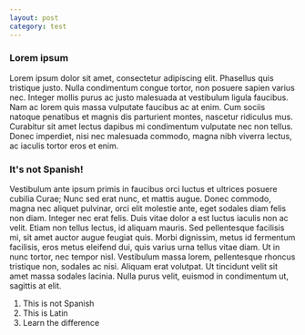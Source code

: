 ```yaml
---
layout: post
category: test
---
```

### Lorem ipsum
Lorem ipsum dolor sit amet, consectetur adipiscing elit. Phasellus quis tristique justo. Nulla condimentum congue tortor, non posuere sapien varius nec. Integer mollis purus ac justo malesuada at vestibulum ligula faucibus. Nam ac lorem quis massa vulputate faucibus ac at enim. Cum sociis natoque penatibus et magnis dis parturient montes, nascetur ridiculus mus. Curabitur sit amet lectus dapibus mi condimentum vulputate nec non tellus. Donec imperdiet, nisi nec malesuada commodo, magna nibh viverra lectus, ac iaculis tortor eros et enim.

### It's not Spanish!
Vestibulum ante ipsum primis in faucibus orci luctus et ultrices posuere cubilia Curae; Nunc sed erat nunc, et mattis augue. Donec commodo, magna nec aliquet pulvinar, orci elit molestie ante, eget sodales diam felis non diam. Integer nec erat felis. Duis vitae dolor a est luctus iaculis non ac velit. Etiam non tellus lectus, id aliquam mauris. Sed pellentesque facilisis mi, sit amet auctor augue feugiat quis. Morbi dignissim, metus id fermentum facilisis, eros metus eleifend dui, quis varius urna tellus vitae diam. Ut in nunc tortor, nec tempor nisl. Vestibulum massa lorem, pellentesque rhoncus tristique non, sodales ac nisi. Aliquam erat volutpat. Ut tincidunt velit sit amet massa sodales lacinia. Nulla purus velit, euismod in condimentum ut, sagittis at elit.

1. This is not Spanish
2. This is Latin
3. Learn the difference
